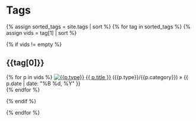 # Tags

{% assign sorted_tags = site.tags | sort %}
{% for tag in sorted_tags %}
{% assign vids = tag[1] | sort %}

{% if vids != empty %}

  <h2 id="{{tag[0] | uri_escape | downcase}}">{{tag[0]}}</H2>
     <p>
      {% for p in vids %}
     <a href="/{{p.type | downcase}}/"><img src="/assets/img/{{p.type | downcase}}.png" alt="{{p.type}}" title="{{p.type}}"/></a> <a href="{{ p.url }}">{{ p.title }}</a> ({{p.type}}/{{p.category}}) &raquo;  <span class="entry-date"><time datetime="{{ p.date | date_to_xmlschema }}" itemprop="datePublished">{{ p.date | date: "%B %d, %Y" }}</time></span>
     <br />
      {% endfor %}
    </p>
  
{% endif %}

{% endfor %}